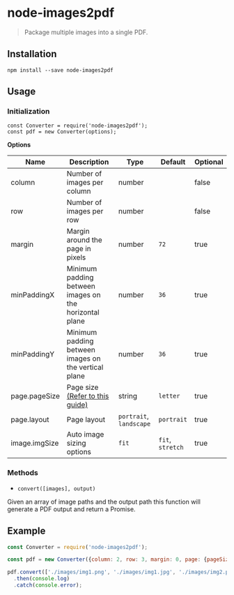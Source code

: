 # node-images2pdf
> Package multiple images into a single PDF.

## Installation
    npm install --save node-images2pdf

## Usage

### Initialization

    const Converter = require('node-images2pdf');
    const pdf = new Converter(options);

**Options**

| Name | Description | Type | Default | Optional |
| --- | --- | --- | --- | --- |
| column | Number of images per column | number | | false |
| row | Number of images per row | number | | false |
| margin  | Margin around the page in pixels | number | `72` | true |
| minPaddingX | Minimum padding between images on the horizontal plane | number | `36` | true |
| minPaddingY | Minimum padding between images on the vertical plane | number | `36` | true |
| page.pageSize | Page size [(Refer to this guide)](https://github.com/devongovett/pdfkit/blob/master/docs/paper_sizes.coffee.md) | string | `letter` | true |
| page.layout | Page layout | `portrait`, `landscape` | `portrait` | true |
| image.imgSize | Auto image sizing options | `fit` | `fit`, `stretch` | true |

### Methods

- `convert([images], output)`

Given an array of image paths and the output path this function will generate a PDF output and return a Promise.

## Example

```javascript
const Converter = require('node-images2pdf');

const pdf = new Converter({column: 2, row: 3, margin: 0, page: {pageSize: 'A4'}, image: {imgSize: 'stretch'});

pdf.convert(['./images/img1.png', './images/img1.jpg', './images/img2.png', './images/img3.png', './images/img4.jpg'], './output.pdf')
  .then(console.log)
  .catch(console.error);
```

